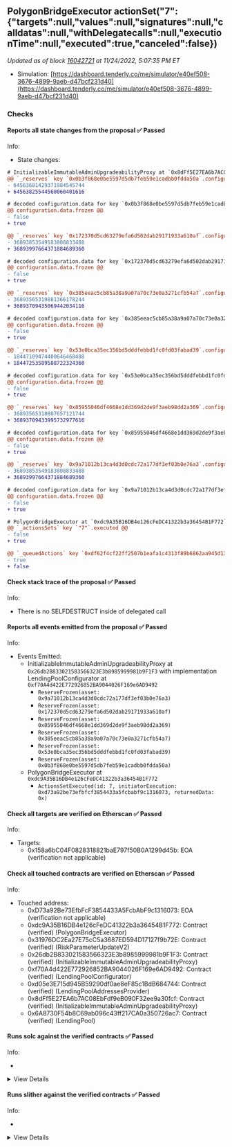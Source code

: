 ## PolygonBridgeExecutor actionSet("7": {"targets":null,"values":null,"signatures":null,"calldatas":null,"withDelegatecalls":null,"executionTime":null,"executed":true,"canceled":false})

_Updated as of block [16042721](https://etherscan.io/block/16042721) at 11/24/2022, 5:07:35 PM ET_

- Simulation: [https://dashboard.tenderly.co/me/simulator/e40ef508-3676-4899-9aeb-d47bcf231d40](https://dashboard.tenderly.co/me/simulator/e40ef508-3676-4899-9aeb-d47bcf231d40)

### Checks

#### Reports all state changes from the proposal ✅ Passed

Info:

- State changes:

```diff
# InitializableImmutableAdminUpgradeabilityProxy at `0x8dFf5E27EA6b7AC08EbFdf9eB090F32ee9a30fcf` with implementation LendingPool at `0x6A8730F54b8C69ab096c43ff217CA0a350726ac7`
@@ `_reserves` key `0x0b3f868e0be5597d5db7feb59e1cadbb0fdda50a`.configuration.data @@
- 64563681429371984545744
+ 64563825544560060401616

# decoded configuration.data for key `0x0b3f868e0be5597d5db7feb59e1cadbb0fdda50a` (symbol: SUSHI)
@@ configuration.data.frozen @@
- false
+ true

@@ `_reserves` key `0x172370d5cd63279efa6d502dab29171933a610af`.configuration.data @@
- 36893853549183808833488
+ 36893997664371884689360

# decoded configuration.data for key `0x172370d5cd63279efa6d502dab29171933a610af` (symbol: CRV)
@@ configuration.data.frozen @@
- false
+ true

@@ `_reserves` key `0x385eeac5cb85a38a9a07a70c73e0a3271cfb54a7`.configuration.data @@
- 36893565319881366178244
+ 36893709435069442034116

# decoded configuration.data for key `0x385eeac5cb85a38a9a07a70c73e0a3271cfb54a7` (symbol: GHST)
@@ configuration.data.frozen @@
- false
+ true

@@ `_reserves` key `0x53e0bca35ec356bd5dddfebbd1fc0fd03fabad39`.configuration.data @@
- 18447109474400646468488
+ 18447253589588722324360

# decoded configuration.data for key `0x53e0bca35ec356bd5dddfebbd1fc0fd03fabad39` (symbol: LINK)
@@ configuration.data.frozen @@
- false
+ true

@@ `_reserves` key `0x85955046df4668e1dd369d2de9f3aeb98dd2a369`.configuration.data @@
- 36893565318807657121744
+ 36893709433995732977616

# decoded configuration.data for key `0x85955046df4668e1dd369d2de9f3aeb98dd2a369` (symbol: DPI)
@@ configuration.data.frozen @@
- false
+ true

@@ `_reserves` key `0x9a71012b13ca4d3d0cdc72a177df3ef03b0e76a3`.configuration.data @@
- 36893853549183808833488
+ 36893997664371884689360

# decoded configuration.data for key `0x9a71012b13ca4d3d0cdc72a177df3ef03b0e76a3` (symbol: BAL)
@@ configuration.data.frozen @@
- false
+ true

```

```diff
# PolygonBridgeExecutor at `0xdc9A35B16DB4e126cFeDC41322b3a36454B1F772`
@@ `_actionsSets` key `"7"`.executed @@
- false
+ true

@@ `_queuedActions` key `0xdf62f4cf22ff2507b1eafa1c4313f89b6862aa945d135ef1c7bfed5555aa4077` @@
- true
+ false

```

#### Check stack trace of the proposal ✅ Passed

Info:

- There is no SELFDESTRUCT inside of delegated call

#### Reports all events emitted from the proposal ✅ Passed

Info:

- Events Emitted:
  - InitializableImmutableAdminUpgradeabilityProxy at `0x26db2B833021583566323E3b8985999981b9F1F3` with implementation LendingPoolConfigurator at `0xf70A4d422E772926852BA9044026F169e6AD9492`
    - `ReserveFrozen(asset: 0x9a71012b13ca4d3d0cdc72a177df3ef03b0e76a3)`
    - `ReserveFrozen(asset: 0x172370d5cd63279efa6d502dab29171933a610af)`
    - `ReserveFrozen(asset: 0x85955046df4668e1dd369d2de9f3aeb98dd2a369)`
    - `ReserveFrozen(asset: 0x385eeac5cb85a38a9a07a70c73e0a3271cfb54a7)`
    - `ReserveFrozen(asset: 0x53e0bca35ec356bd5dddfebbd1fc0fd03fabad39)`
    - `ReserveFrozen(asset: 0x0b3f868e0be5597d5db7feb59e1cadbb0fdda50a)`
  - PolygonBridgeExecutor at `0xdc9A35B16DB4e126cFeDC41322b3a36454B1F772`
    - `ActionsSetExecuted(id: 7, initiatorExecution: 0xd73a92be73efbfcf3854433a5fcbabf9c1316073, returnedData: 0x)`

#### Check all targets are verified on Etherscan ✅ Passed

Info:

- Targets:
  - 0x158a6bC04F0828318821baE797f50B0A1299d45b: EOA (verification not applicable)

#### Check all touched contracts are verified on Etherscan ✅ Passed

Info:

- Touched address:
  - 0xD73a92Be73EfbFcF3854433A5FcbAbF9c1316073: EOA (verification not applicable)
  - 0xdc9A35B16DB4e126cFeDC41322b3a36454B1F772: Contract (verified) (PolygonBridgeExecutor)
  - 0x31976DC2Ea27E75cC5a3687ED594D17127f9b72E: Contract (verified) (RiskParameterUpdateV2)
  - 0x26db2B833021583566323E3b8985999981b9F1F3: Contract (verified) (InitializableImmutableAdminUpgradeabilityProxy)
  - 0xf70A4d422E772926852BA9044026F169e6AD9492: Contract (verified) (LendingPoolConfigurator)
  - 0xd05e3E715d945B59290df0ae8eF85c1BdB684744: Contract (verified) (LendingPoolAddressesProvider)
  - 0x8dFf5E27EA6b7AC08EbFdf9eB090F32ee9a30fcf: Contract (verified) (InitializableImmutableAdminUpgradeabilityProxy)
  - 0x6A8730F54b8C69ab096c43ff217CA0a350726ac7: Contract (verified) (LendingPool)

#### Runs solc against the verified contracts ✅ Passed

Info:

-

<details>
<summary>View Details</summary>
<details>
<summary>View warnings for InitializableImmutableAdminUpgradeabilityProxy at `0x26db2B833021583566323E3b8985999981b9F1F3` with implementation LendingPoolConfigurator at `0xf70A4d422E772926852BA9044026F169e6AD9492`</summary>

```
INFO:CryticCompile:Source code not available, try to fetch the bytecode only
```

</details>

<details>
<summary>View warnings for RiskParameterUpdateV2 at `0x31976DC2Ea27E75cC5a3687ED594D17127f9b72E`</summary>

```
INFO:CryticCompile:Source code not available, try to fetch the bytecode only
```

</details>

<details>
<summary>View warnings for LendingPool at `0x6A8730F54b8C69ab096c43ff217CA0a350726ac7`</summary>

```
INFO:CryticCompile:Source code not available, try to fetch the bytecode only
```

</details>

<details>
<summary>View warnings for InitializableImmutableAdminUpgradeabilityProxy at `0x8dFf5E27EA6b7AC08EbFdf9eB090F32ee9a30fcf` with implementation LendingPool at `0x6A8730F54b8C69ab096c43ff217CA0a350726ac7`</summary>

```
INFO:CryticCompile:Source code not available, try to fetch the bytecode only
```

</details>

<details>
<summary>View warnings for LendingPoolAddressesProvider at `0xd05e3E715d945B59290df0ae8eF85c1BdB684744`</summary>

```
INFO:CryticCompile:Source code not available, try to fetch the bytecode only
```

</details>

<details>
<summary>View warnings for PolygonBridgeExecutor at `0xdc9A35B16DB4e126cFeDC41322b3a36454B1F772`</summary>

```
INFO:CryticCompile:Source code not available, try to fetch the bytecode only
```

</details>

<details>
<summary>View warnings for LendingPoolConfigurator at `0xf70A4d422E772926852BA9044026F169e6AD9492`</summary>

```
INFO:CryticCompile:Source code not available, try to fetch the bytecode only
```

</details>

</details>

#### Runs slither against the verified contracts ✅ Passed

Info:

-

<details>
<summary>View Details</summary>

<details>
<summary>Slither report for InitializableImmutableAdminUpgradeabilityProxy at `0x26db2B833021583566323E3b8985999981b9F1F3` with implementation LendingPoolConfigurator at `0xf70A4d422E772926852BA9044026F169e6AD9492`</summary>

```
Source code not available, try to fetch the bytecode only
No contract were found in None, check the correct compilation
No contract was analyzed
0x26db2B833021583566323E3b8985999981b9F1F3 analyzed (0 contracts with 75 detectors), 0 result(s) found
```

</details>

<details>
<summary>Slither report for RiskParameterUpdateV2 at `0x31976DC2Ea27E75cC5a3687ED594D17127f9b72E`</summary>

```
Source code not available, try to fetch the bytecode only
No contract were found in None, check the correct compilation
No contract was analyzed
0x31976DC2Ea27E75cC5a3687ED594D17127f9b72E analyzed (0 contracts with 75 detectors), 0 result(s) found
```

</details>

<details>
<summary>Slither report for LendingPool at `0x6A8730F54b8C69ab096c43ff217CA0a350726ac7`</summary>

```
Source code not available, try to fetch the bytecode only
No contract were found in None, check the correct compilation
No contract was analyzed
0x6A8730F54b8C69ab096c43ff217CA0a350726ac7 analyzed (0 contracts with 75 detectors), 0 result(s) found
```

</details>

<details>
<summary>Slither report for InitializableImmutableAdminUpgradeabilityProxy at `0x8dFf5E27EA6b7AC08EbFdf9eB090F32ee9a30fcf` with implementation LendingPool at `0x6A8730F54b8C69ab096c43ff217CA0a350726ac7`</summary>

```
Source code not available, try to fetch the bytecode only
No contract were found in None, check the correct compilation
No contract was analyzed
0x8dFf5E27EA6b7AC08EbFdf9eB090F32ee9a30fcf analyzed (0 contracts with 75 detectors), 0 result(s) found
```

</details>

<details>
<summary>Slither report for LendingPoolAddressesProvider at `0xd05e3E715d945B59290df0ae8eF85c1BdB684744`</summary>

```
Source code not available, try to fetch the bytecode only
No contract were found in None, check the correct compilation
No contract was analyzed
0xd05e3E715d945B59290df0ae8eF85c1BdB684744 analyzed (0 contracts with 75 detectors), 0 result(s) found
```

</details>

<details>
<summary>Slither report for PolygonBridgeExecutor at `0xdc9A35B16DB4e126cFeDC41322b3a36454B1F772`</summary>

```
Source code not available, try to fetch the bytecode only
No contract were found in None, check the correct compilation
No contract was analyzed
0xdc9A35B16DB4e126cFeDC41322b3a36454B1F772 analyzed (0 contracts with 75 detectors), 0 result(s) found
```

</details>

<details>
<summary>Slither report for LendingPoolConfigurator at `0xf70A4d422E772926852BA9044026F169e6AD9492`</summary>

```
Source code not available, try to fetch the bytecode only
No contract were found in None, check the correct compilation
No contract was analyzed
0xf70A4d422E772926852BA9044026F169e6AD9492 analyzed (0 contracts with 75 detectors), 0 result(s) found
```

</details>

</details>

